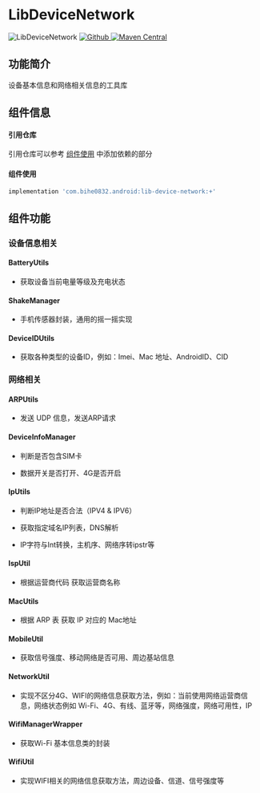 # LibDeviceNetwork

![LibDeviceNetwork](https://img.shields.io/badge/AndroidAppFactory-LibDeviceNetwork-brightgreen)
[ ![Github](https://img.shields.io/badge/Github-LibDeviceNetwork-brightgreen?style=social) ](https://github.com/bihe0832/AndroidAppFactory/tree/master/LibDeviceNetwork)
[ ![Maven Central](https://img.shields.io/maven-central/v/com.bihe0832.android/lib-device-network) ](https://search.maven.org/artifact/com.bihe0832.android/lib-device-network)

## 功能简介

设备基本信息和网络相关信息的工具库

## 组件信息

#### 引用仓库

引用仓库可以参考 [组件使用](./../start.md) 中添加依赖的部分

#### 组件使用

```groovy
implementation 'com.bihe0832.android:lib-device-network:+'
```

## 组件功能

### 设备信息相关

#### BatteryUtils

- 获取设备当前电量等级及充电状态

#### ShakeManager

- 手机传感器封装，通用的摇一摇实现

#### DeviceIDUtils

- 获取各种类型的设备ID，例如：Imei、Mac 地址、AndroidID、CID

### 网络相关

#### ARPUtils

- 发送 UDP 信息，发送ARP请求

#### DeviceInfoManager

- 判断是否包含SIM卡

- 数据开关是否打开、4G是否开启

#### IpUtils

- 判断IP地址是否合法（IPV4 & IPV6）

- 获取指定域名IP列表，DNS解析

- IP字符与Int转换，主机序、网络序转ipstr等

#### IspUtil

- 根据运营商代码 获取运营商名称

#### MacUtils

- 根据 ARP 表 获取 IP 对应的 Mac地址

#### MobileUtil

- 获取信号强度、移动网络是否可用、周边基站信息

#### NetworkUtil

- 实现不区分4G、WIFI的网络信息获取方法，例如：当前使用网络运营商信息，网络状态例如 Wi-Fi、4G、有线、蓝牙等，网络强度，网络可用性，IP

#### WifiManagerWrapper

- 获取Wi-Fi 基本信息类的封装

#### WifiUtil

- 实现WIFI相关的网络信息获取方法，周边设备、信道、信号强度等
